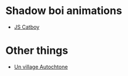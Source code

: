 # Shadow boi animations

- [JS Catboy](./jscatboy.html)


# Other things
- [Un village Autochtone](./hisproj.html)